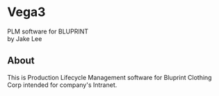# Vega3
PLM software for BLUPRINT  
by Jake Lee

## About
This is Production Lifecycle Management software for Bluprint Clothing Corp intended for company's Intranet. 


